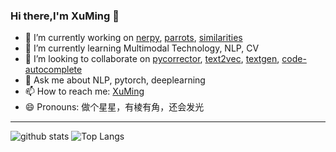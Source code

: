 
### Hi there,I'm XuMing 👋
- 🔭 I’m currently working on [nerpy](https://github.com/shibing624/nerpy), [parrots](https://github.com/shibing624/parrots), [similarities](https://github.com/shibing624/similarities)
- 🌱 I’m currently learning Multimodal Technology, NLP, CV
- 👯 I’m looking to collaborate on [pycorrector](https://github.com/shibing624/pycorrector), [text2vec](https://github.com/shibing624/text2vec), [textgen](https://github.com/shibing624/textgen), [code-autocomplete](https://github.com/shibing624/code-autocomplete)
- 💬 Ask me about <highlight>NLP, pytorch, deeplearning</highlight>
- 📫 How to reach me: [XuMing](https://blog.csdn.net/mingzai624)
- 😄 Pronouns: 做个星星，有棱有角，还会发光
<!--
<img  align="left" src="https://github-readme-stats.vercel.app/api?username=shibing624&show_icons=true&icon_color=CE1D2D&text_color=718096&bg_color=0d1019&hide_title=false&&hide_border=false" />

**shibing624/shibing624** is a ✨ _special_ ✨ repository because its `README.md` (this file) appears on your GitHub profile.

Here are some ideas to get you started:

- 🔭 I’m currently working on ...
- 🌱 I’m currently learning ...
- 👯 I’m looking to collaborate on ...
- 🤔 I’m looking for help with ...
- 💬 Ask me about ...
- 📫 How to reach me: ...
- 😄 Pronouns: ...
- ⚡ Fun fact: ...
-->


---

![github stats](https://github-readme-stats.vercel.app/api?username=shibing624&show_icons=true)
![Top Langs](https://github-readme-stats.vercel.app/api/top-langs/?username=shibing624&langs_count=3&hide=javascript,go,html,css,tex,Roff)
